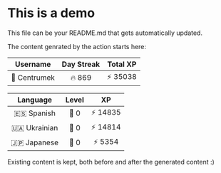 # This is a demo

This file can be your README.md that gets automatically updated.

The content genrated by the action starts here:

<!--START_SECTION:duolingoStats-->
<!-- Automatically generated with https://github.com/centrumek/duolingo-readme-stats-->

| Username | Day Streak | Total XP |
|:---:|:---:|:---:|
| 👤 Centrumek | 🔥 869 | ⚡ 35038 |

| Language | Level | XP |
|:---:|:---:|:---:|
| 🇪🇸 Spanish | 👑 0 | ⚡ 14835 |
| 🇺🇦 Ukrainian | 👑 0 | ⚡ 14814 |
| 🇯🇵 Japanese | 👑 0 | ⚡ 5354 |

<!--END_SECTION:duolingoStats-->

Existing content is kept, both before and after the generated content :)
